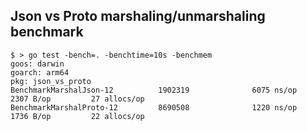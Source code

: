 Json vs Proto marshaling/unmarshaling benchmark
----

```
$ > go test -bench=. -benchtime=10s -benchmem
goos: darwin
goarch: arm64
pkg: json_vs_proto
BenchmarkMarshalJson-12          1902319              6075 ns/op            2307 B/op         27 allocs/op
BenchmarkMarshalProto-12         8690508              1220 ns/op            1736 B/op         22 allocs/op
```